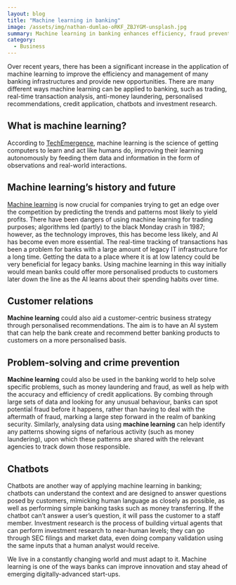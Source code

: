 ```yaml
---
layout: blog
title: "Machine learning in banking"
image: /assets/img/nathan-dumlao-oRKF_ZBJYGM-unsplash.jpg
summary: Machine learning in banking enhances efficiency, fraud prevention, and personalized services, evolving from transaction analysis to customer-focused chatbots and investment research, ensuring banks stay competitive and secure.
category:
  - Business
---
```


Over recent years, there has been a significant increase in the application of machine learning to improve the efficiency and management of many banking infrastructures and provide new opportunities. There are many different ways machine learning can be applied to banking, such as trading, real-time transaction analysis, anti-money laundering, personalised recommendations, credit application, chatbots and investment research.

## What is machine learning?
According to [TechEmergence](https://emerj.com/), machine learning is the science of getting computers to learn and act like humans do, improving their learning autonomously by feeding them data and information in the form of observations and real-world interactions.

## Machine learning’s history and future
[Machine learning](https://headchannel.co.uk/blog/take-artificial-intelligence-home/) is now crucial for companies trying to get an edge over the competition by predicting the trends and patterns most likely to yield profits. There have been dangers of using machine learning for trading purposes; algorithms led (partly) to the black Monday crash in 1987; however, as the technology improves, this has become less likely, and AI has become even more essential. The real-time tracking of transactions has been a problem for banks with a large amount of legacy IT infrastructure for a long time. Getting the data to a place where it is at low latency could be very beneficial for legacy banks. Using machine learning in this way initially would mean banks could offer more personalised products to customers later down the line as the AI learns about their spending habits over time.

## Customer relations
**Machine learning** could also aid a customer-centric business strategy through personalised recommendations. The aim is to have an AI system that can help the bank create and recommend better banking products to customers on a more personalised basis.

## Problem-solving and crime prevention
**Machine learning** could also be used in the banking world to help solve specific problems, such as money laundering and fraud, as well as help with the accuracy and efficiency of credit applications. By combing through large sets of data and looking for any unusual behaviour, banks can spot potential fraud before it happens, rather than having to deal with the aftermath of fraud, marking a large step forward in the realm of banking security. Similarly, analysing data using **machine learning** can help identify any patterns showing signs of nefarious activity (such as money laundering), upon which these patterns are shared with the relevant agencies to track down those responsible.

## Chatbots
Chatbots are another way of applying machine learning in banking; chatbots can understand the context and are designed to answer questions posed by customers, mimicking human language as closely as possible, as well as performing simple banking tasks such as money transferring. If the chatbot can’t answer a user’s question, it will pass the customer to a staff member. Investment research is the process of building virtual agents that can perform investment research to near-human levels; they can go through SEC filings and market data, even doing company validation using the same inputs that a human analyst would receive.

We live in a constantly changing world and must adapt to it. Machine learning is one of the ways banks can improve innovation and stay ahead of emerging digitally-advanced start-ups.
